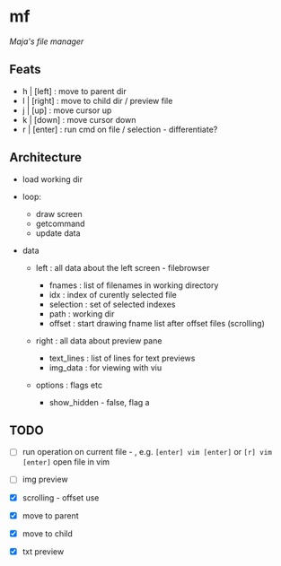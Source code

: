 # mf

_Maja's file manager_

## Feats

- h | [left] : move to parent dir
- l | [right] : move to child dir / preview file
- j | [up] : move cursor up
- k | [down] : move cursor down
- r | [enter] : run cmd on file / selection - differentiate?

## Architecture

- load working dir
- loop:
  - draw screen
  - getcommand
  - update data

- data
  - left : all data about the left screen - filebrowser
    - fnames : list of filenames in working directory
    - idx : index of curently selected file
    - selection : set of selected indexes
    - path : working dir
    - offset : start drawing fname list after offset files (scrolling)

  - right : all data about preview pane
    - text_lines : list of lines for text previews
    - img_data : for viewing with viu

  - options : flags etc
    - show_hidden - false, flag a
    
## TODO

- [ ] run operation on current file - <cmd> <selected files>, e.g. `[enter] vim [enter]` or `[r] vim [enter]` open file in vim 
- [ ] img preview
- [x] scrolling - offset use
- [x] move to parent
- [x] move to child
- [x] txt preview

